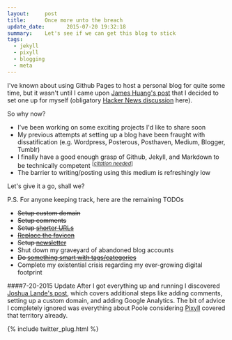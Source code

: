 ```yaml
---
layout:     post
title:      Once more unto the breach
update_date:       2015-07-20 19:32:18
summary:    Let's see if we can get this blog to stick
tags: 
  - jekyll 
  - pixyll 
  - blogging 
  - meta
---
```


I've known about using Github Pages to host a personal blog for quite some time, but it wasn't until I came upon [James Huang's post](http://growthalytics.com/programming/2015/07/19/setting-up-your-own-blog/) that I decided to set one up for myself (obligatory [Hacker News discussion](https://news.ycombinator.com/item?id=9913136) here). 

So why now? 

* I've been working on some exciting projects I'd like to share soon
* My previous attempts at setting up a blog have been fraught with dissatification (e.g. Wordpress, Posterous, Posthaven, Medium, Blogger, Tumblr)
* I finally have a good enough grasp of Github, Jekyll, and Markdown to be technically competent <sup>[<em>[citation needed](https://xkcd.com/285/)</em>]</sup>
* The barrier to writing/posting using this medium is refreshingly low

Let's give it a go, shall we? 

P.S. For anyone keeping track, here are the remaining TODOs

*  <del>Setup custom domain</del>
*  <del>Setup comments</del>
*  <del>Setup [shorter URLs](http://joshualande.com/short-urls-jekyll/)</del> 
*  <del>[Replace the favicon](http://www.favicon-generator.org/)</del>
*  <del>Setup [newsletter](http://tinyletter.com/robertdavidmartinez)</del>
*  Shut down my graveyard of abandoned blog accounts
*  <del>Do [something smart with tags/categories](https://blog.brandonparsons.me/2015-using-tags-in-a-jekyll-blog-on-github-pages/)</del>
*  Complete my existential crisis regarding my ever-growing digital footprint

####7-20-2015 Update
 After I got everything up and running I discovered [Joshua Lande's post](http://joshualande.com/jekyll-github-pages-poole), which covers additional steps like adding comments, setting up a custom domain, and adding Google Analytics. The bit of advice I completely ignored was everything about Poole considering [Pixyll](http://Pixyll.com) covered that territory already. 

{% include twitter_plug.html %}

